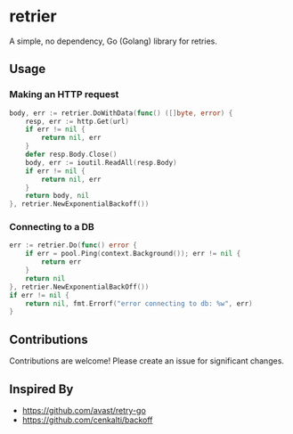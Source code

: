 # retrier

A simple, no dependency, Go (Golang) library for retries.

## Usage

### Making an HTTP request

```go
body, err := retrier.DoWithData(func() ([]byte, error) {
	resp, err := http.Get(url)
	if err != nil {
		return nil, err
	}
	defer resp.Body.Close()
	body, err := ioutil.ReadAll(resp.Body)
	if err != nil {
		return nil, err
	}
	return body, nil
}, retrier.NewExponentialBackoff())
```

### Connecting to a DB

```go
err := retrier.Do(func() error {
	if err = pool.Ping(context.Background()); err != nil {
		return err
	}
	return nil
}, retrier.NewExponentialBackOff())
if err != nil {
	return nil, fmt.Errorf("error connecting to db: %w", err)
}
```

## Contributions

Contributions are welcome! Please create an issue for significant changes.

## Inspired By

- https://github.com/avast/retry-go
- https://github.com/cenkalti/backoff
